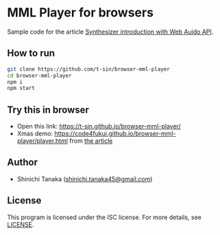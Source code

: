 # MML Player for browsers

Sample code for the article [Synthesizer introduction with Web Auido API](https://www.ubsecure.jp/blog/20201224).

## How to run

```sh
git clone https://github.com/t-sin/browser-mml-player
cd browser-mml-player
npm i
npm start
```

## Try this in browser

- Open this link: https://t-sin.github.io/browser-mml-player/
- Xmas demo: https://code4fukui.github.io/browser-mml-player/player.html from [the article](https://www.ubsecure.jp/blog/20201224)

## Author

- Shinichi Tanaka (<shinichi.tanaka45@gmail.com>)

## License

This program is licensed under the ISC license.
For more details, see [LICENSE](LICENSE).
